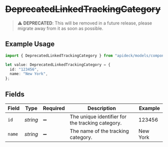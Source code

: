 # ~~DeprecatedLinkedTrackingCategory~~

> :warning: **DEPRECATED**: This will be removed in a future release, please migrate away from it as soon as possible.

## Example Usage

```typescript
import { DeprecatedLinkedTrackingCategory } from "apideck/models/components";

let value: DeprecatedLinkedTrackingCategory = {
  id: "123456",
  name: "New York",
};
```

## Fields

| Field                                            | Type                                             | Required                                         | Description                                      | Example                                          |
| ------------------------------------------------ | ------------------------------------------------ | ------------------------------------------------ | ------------------------------------------------ | ------------------------------------------------ |
| `id`                                             | *string*                                         | :heavy_minus_sign:                               | The unique identifier for the tracking category. | 123456                                           |
| `name`                                           | *string*                                         | :heavy_minus_sign:                               | The name of the tracking category.               | New York                                         |
